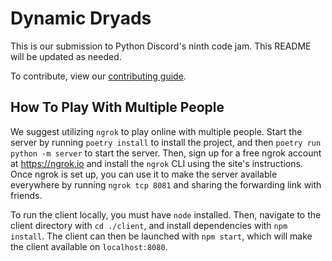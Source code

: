 # Dynamic Dryads

This is our submission to Python Discord's ninth code jam. This README will be updated as needed.

To contribute, view our [contributing guide](CONTRIBUTING.md).

## How To Play With Multiple People

We suggest utilizing `ngrok` to play online with multiple people. Start the server by running `poetry install` to install the project, and then `poetry run python -m server` to start the server. Then, sign up for a free ngrok account at https://ngrok.io and install the `ngrok` CLI using the site's instructions. Once ngrok is set up, you can use it to make the server available everywhere by running `ngrok tcp 8081` and sharing the forwarding link with friends.

To run the client locally, you must have `node` installed. Then, navigate to the client directory with  `cd ./client`, and install dependencies with `npm install`. The client can then be launched with `npm start`, which will make the client available on `localhost:8080`.

